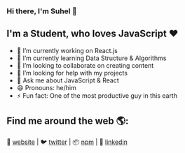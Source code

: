 ### Hi there, I'm Suhel 👋

## I'm a Student, who loves JavaScript ❤

<!--
**suhelhasan/suhelhasan** is a ✨ _special_ ✨ repository because its `README.md` (this file) appears on your GitHub profile.

Here are some ideas to get you started:

- 📫 How to reach me: ...
-->

- 🔭 I’m currently working on React.js
- 🌱 I’m currently learning Data Structure & Algorithms
- 👯 I’m looking to collaborate on creating content
- 🤔 I’m looking for help with my projects
- 💬 Ask me about JavaScript & React
- 😄 Pronouns: he/him
- ⚡ Fun fact: One of the most productive guy in this earth

## Find me around the web 🌎:

🏡 [website][website] | 🐦 [twitter][twitter] | 📦 [npm][npm] | 👔 [linkedin][linkedin]

[website]: https://suhelhasan.me/portfolio/
[twitter]: https://twitter.com/javascript_bug
[npm]: https://npmjs.com/~suhelhasan
[linkedin]: https://linkedin.com/in/suhelhasan11
